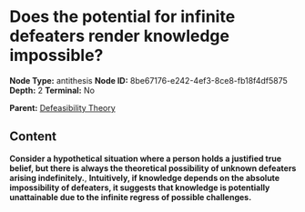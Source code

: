 # Does the potential for infinite defeaters render knowledge impossible?

**Node Type:** antithesis
**Node ID:** 8be67176-e242-4ef3-8ce8-fb18f4df5875
**Depth:** 2
**Terminal:** No

**Parent:** [Defeasibility Theory](defeasibility-theory.md)

## Content

**Consider a hypothetical situation where a person holds a justified true belief, but there is always the theoretical possibility of unknown defeaters arising indefinitely.**, **Intuitively, if knowledge depends on the absolute impossibility of defeaters, it suggests that knowledge is potentially unattainable due to the infinite regress of possible challenges.**
